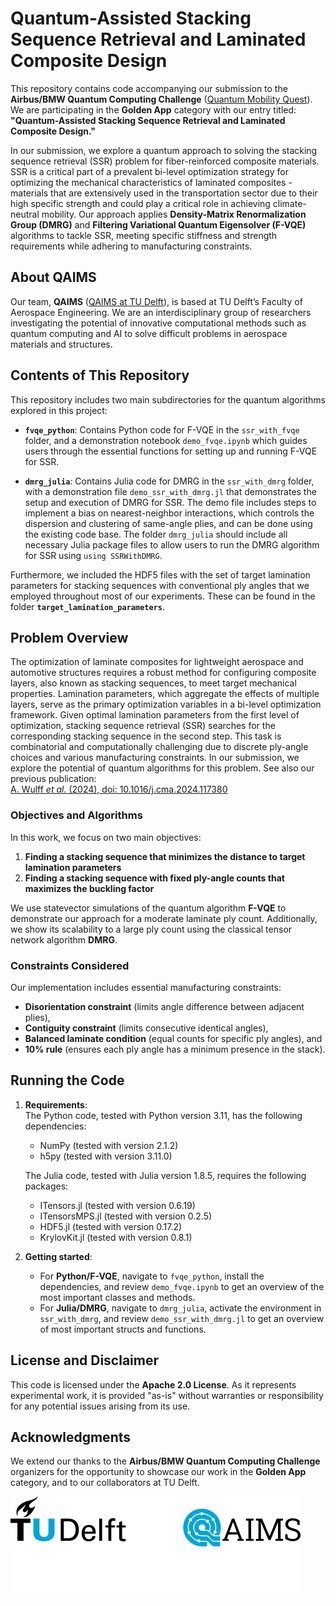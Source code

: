 # **Quantum-Assisted Stacking Sequence Retrieval and Laminated Composite Design**

This repository contains code accompanying our submission to the **Airbus/BMW Quantum Computing Challenge** ([Quantum Mobility Quest](https://qcc.thequantuminsider.com/)). We are participating in the **Golden App** category with our entry titled: **"Quantum-Assisted Stacking Sequence Retrieval and Laminated Composite Design."**

In our submission, we explore a quantum approach to solving the stacking sequence retrieval (SSR) problem for fiber-reinforced composite materials. SSR is a critical part of a prevalent bi-level optimization strategy for optimizing the mechanical characteristics of laminated composites - materials that are extensively used in the transportation sector due to their high specific strength and could play a critical role in achieving climate-neutral mobility. Our approach applies **Density-Matrix Renormalization Group (DMRG)** and **Filtering Variational Quantum Eigensolver (F-VQE)** algorithms to tackle SSR, meeting specific stiffness and strength requirements while adhering to manufacturing constraints.

## About QAIMS

Our team, **QAIMS** ([QAIMS at TU Delft](https://www.tudelft.nl/lr/qaims)), is based at TU Delft’s Faculty of Aerospace Engineering. We are an interdisciplinary group of researchers investigating the potential of innovative computational methods such as quantum computing and AI to solve
difficult problems in aerospace materials and structures.

## Contents of This Repository

This repository includes two main subdirectories for the quantum algorithms explored in this project:

- **`fvqe_python`**: Contains Python code for F-VQE in the `ssr_with_fvqe` folder, and a demonstration notebook `demo_fvqe.ipynb` which guides users through the essential functions for setting up and running F-VQE for SSR.

- **`dmrg_julia`**: Contains Julia code for DMRG in the `ssr_with_dmrg` folder, with a demonstration file `demo_ssr_with_dmrg.jl` that demonstrates the setup and execution of DMRG for SSR. The demo file includes steps to implement a bias on nearest-neighbor interactions, which controls the dispersion and clustering of same-angle plies, and can be done using the existing code base. The folder `dmrg_julia` should include all necessary Julia package files to allow users to run the DMRG algorithm for SSR using `using SSRWithDMRG`.

Furthermore, we included the HDF5 files with the set of target lamination parameters for stacking sequences with conventional ply angles that we employed throughout most of our experiments. These can be found in the folder **`target_lamination_parameters`**.

## Problem Overview

The optimization of laminate composites for lightweight aerospace and automotive structures requires a robust method for configuring composite layers, also known as stacking sequences, to meet target mechanical properties. Lamination parameters, which aggregate the effects of multiple layers, serve as the primary optimization variables in a bi-level optimization framework. Given optimal lamination parameters from the first level of optimization, stacking sequence retrieval (SSR) searches for the corresponding stacking sequence in the second step. This task is combinatorial and computationally challenging due to discrete ply-angle choices and various manufacturing constraints. In our submission, we explore the potential of quantum algorithms for this problem. See also our previous publication:  
[A. Wulff *et al.* (2024), doi: 10.1016/j.cma.2024.117380](https://doi.org/10.1016/j.cma.2024.117380)

### Objectives and Algorithms

In this work, we focus on two main objectives:
1. **Finding a stacking sequence that minimizes the distance to target lamination parameters**
2. **Finding a stacking sequence with fixed ply-angle counts that maximizes the buckling factor**

We use statevector simulations of the quantum algorithm **F-VQE** to demonstrate our approach for a moderate laminate ply count. Additionally, we show its scalability to a large ply count using the classical tensor network algorithm **DMRG**.

### Constraints Considered

Our implementation includes essential manufacturing constraints:
- **Disorientation constraint** (limits angle difference between adjacent plies),
- **Contiguity constraint** (limits consecutive identical angles),
- **Balanced laminate condition** (equal counts for specific ply angles), and
- **10% rule** (ensures each ply angle has a minimum presence in the stack).

## Running the Code

1. **Requirements**:  
   The Python code, tested with Python version 3.11, has the following dependencies:
   - NumPy (tested with version 2.1.2)
   - h5py (tested with version 3.11.0)  

   The Julia code, tested with Julia version 1.8.5, requires the following packages:
   - ITensors.jl (tested with version 0.6.19)
   - ITensorsMPS.jl (tested with version 0.2.5)
   - HDF5.jl (tested with version 0.17.2)
   - KrylovKit.jl (tested with version 0.8.1)

2. **Getting started**:
   - For **Python/F-VQE**, navigate to `fvqe_python`, install the dependencies, and review `demo_fvqe.ipynb` to get an overview of the most important classes and methods.
   - For **Julia/DMRG**, navigate to `dmrg_julia`, activate the environment in `ssr_with_dmrg`, and review `demo_ssr_with_dmrg.jl` to get an overview of most important structs and functions. 

## License and Disclaimer

This code is licensed under the **Apache 2.0 License**. As it represents experimental work, it is provided "as-is" without warranties or responsibility for any potential issues arising from its use.

## Acknowledgments

We extend our thanks to the **Airbus/BMW Quantum Computing Challenge** organizers for the opportunity to showcase our work in the **Golden App** category, and to our collaborators at TU Delft.

[![TUD and QAIMS logos](img/logos_tud_qaims.png#gh-light-mode-only)](https://www.tudelft.nl/lr/qaims)
[![TUD and QAIMS logos](img/logos_white_tud_qaims.png#gh-dark-mode-only)](https://www.tudelft.nl/lr/qaims)